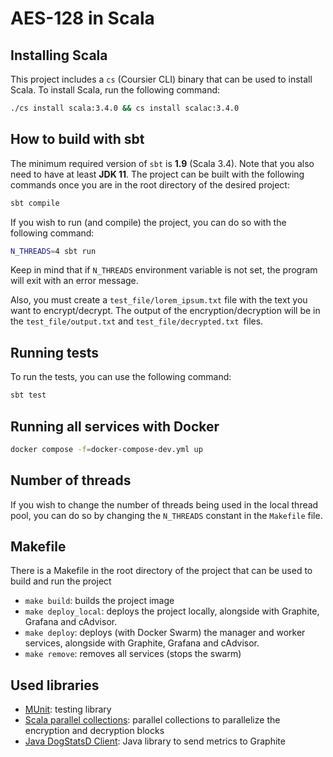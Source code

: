 # AES-128 in Scala

## Installing Scala

This project includes a `cs` (Coursier CLI) binary that can be used to install Scala. To install Scala, run the following command:

```bash
./cs install scala:3.4.0 && cs install scalac:3.4.0
```

## How to build with sbt

The minimum required version of `sbt` is **1.9** (Scala 3.4). Note that you also need to have at least **JDK 11**.
The project can be built with the following commands once you are in the root directory of the desired project:

```bash
sbt compile
```

If you wish to run (and compile) the project, you can do so with the following command:

```bash
N_THREADS=4 sbt run
```

Keep in mind that if `N_THREADS` environment variable is not set, the program will exit with an error message.

Also, you must create a `test_file/lorem_ipsum.txt` file with the text you want to encrypt/decrypt. 
The output of the encryption/decryption will be in the `test_file/output.txt` and `test_file/decrypted.txt `files.

## Running tests

To run the tests, you can use the following command:

```bash
sbt test
```

## Running all services with Docker

```bash
docker compose -f=docker-compose-dev.yml up
```

## Number of threads

If you wish to change the number of threads being used in the local thread pool, you can do so by changing the `N_THREADS` constant in the `Makefile` file.

## Makefile

There is a Makefile in the root directory of the project that can be used to build and run the project

- `make build`: builds the project image
- `make deploy_local`: deploys the project locally, alongside with Graphite, Grafana and cAdvisor.
- `make deploy`: deploys (with Docker Swarm) the manager and worker services, alongside with Graphite, Grafana and cAdvisor.
- `make remove`: removes all services (stops the swarm)

## Used libraries

- [MUnit](https://scalameta.org/munit/): testing library
- [Scala parallel collections](https://github.com/scala/scala-parallel-collections): parallel collections to parallelize the encryption and decryption blocks
- [Java DogStatsD Client](https://github.com/DataDog/java-dogstatsd-client): Java library to send metrics to Graphite
